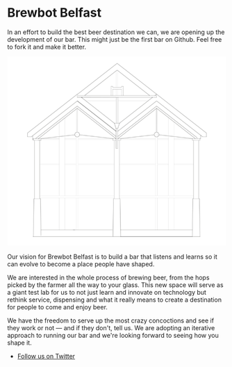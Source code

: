 # Brewbot Belfast

In an effort to build the best beer destination we can, we are opening up the development of our bar. This might just be the first bar on Github. Feel free to fork it and make it better.

![Brewbot Belfast Plans](brewbot-belfast-outline.png "Brewbot Belfast Plans")

Our vision for Brewbot Belfast is to build a bar that listens and learns so it can evolve to become a place people have shaped.

We are interested in the whole process of brewing beer, from the hops picked by the farmer all the way to your glass. This new space will serve as a giant test lab for us to not just learn and innovate on technology but rethink service, dispensing and what it really means to create a destination for people to come and enjoy beer.

We have the freedom to serve up the most crazy concoctions and see if they work or not — and if they don't, tell us. We are adopting an iterative approach to running our bar and we're looking forward to seeing how you shape it.

- [Follow us on Twitter](http://www.brewbotbelfast.com)


